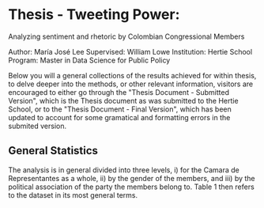 # Thesis - Tweeting Power:
Analyzing sentiment and rhetoric by Colombian Congressional Members

Author: María José Lee
Supervised: William Lowe
Institution: Hertie School
Program: Master in Data Science for Public Policy

Below you will a general collections of the results achieved for within thesis, to delve deeper into the methods, or other relevant information, visitors are encouraged to either go through the "Thesis Document - Submitted Version", which is the Thesis document as was submitted to the Hertie School, or to the "Thesis Document - Final Version", which has been updated to account for some gramatical and formatting errors in the submited version.

## General Statistics
The analysis is in general divided into three levels, i) for the Camara de Representantes as a whole, ii) by the gender of the members, and iii) by the political association of the party the members belong to. Table 1 then refers to the dataset in its most general terms. 
